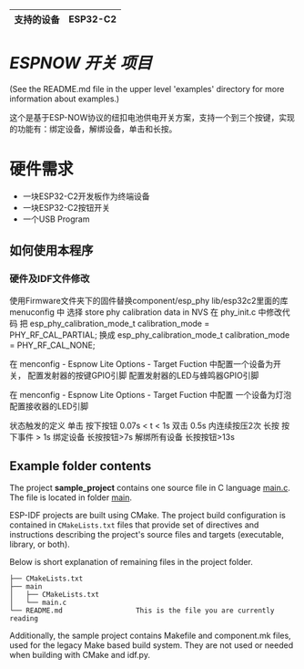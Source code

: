 | 支持的设备 | ESP32-C2 |
| ---------- | -------- |

# _ESPNOW 开关 项目_

(See the README.md file in the upper level 'examples' directory for more information about examples.)

这个是基于ESP-NOW协议的纽扣电池供电开关方案，支持一个到三个按键，实现的功能有：绑定设备，解绑设备，单击和长按。

# 硬件需求
* 一块ESP32-C2开发板作为终端设备
* 一块ESP32-C2按钮开关
* 一个USB Program
  
## 如何使用本程序

### 硬件及IDF文件修改
使用Firmware文件夹下的固件替换component/esp_phy lib/esp32c2里面的库
menuconfig 中 选择 store phy calibration data in NVS
在 phy_init.c 中修改代码
把    esp_phy_calibration_mode_t calibration_mode = PHY_RF_CAL_PARTIAL; 
换成   esp_phy_calibration_mode_t calibration_mode = PHY_RF_CAL_NONE; 

在 menconfig - Espnow Lite Options - Target Fuction 中配置一个设备为开关，
配置发射器的按键GPIO引脚
配置发射器的LED与蜂鸣器GPIO引脚

在 menconfig - Espnow Lite Options - Target Fuction 中配置 一个设备为灯泡
配置接收器的LED引脚


状态触发的定义
单击 按下按钮 0.07s < t < 1s
双击 0.5s 内连续按压2次
长按 按下事件 > 1s 
绑定设备  长按按钮>7s
解绑所有设备 长按按钮>13s


## Example folder contents

The project **sample_project** contains one source file in C language [main.c](main/main.c). The file is located in folder [main](main).

ESP-IDF projects are built using CMake. The project build configuration is contained in `CMakeLists.txt`
files that provide set of directives and instructions describing the project's source files and targets
(executable, library, or both). 

Below is short explanation of remaining files in the project folder.

```
├── CMakeLists.txt
├── main
│   ├── CMakeLists.txt
│   └── main.c
└── README.md                  This is the file you are currently reading
```
Additionally, the sample project contains Makefile and component.mk files, used for the legacy Make based build system. 
They are not used or needed when building with CMake and idf.py.
